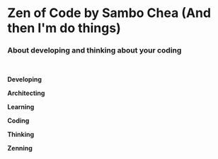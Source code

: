 # Zen of Code by Sambo Chea (And then I'm do things)

### About developing and thinking about your coding
<br />

**Developing**

**Architecting**

**Learning**

**Coding**

**Thinking**

**Zenning**

